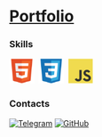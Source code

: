 # [Portfolio](https://ekaterinarus.github.io/portfolio)
### Skills
<div>
  <img src="https://github.com/devicons/devicon/blob/master/icons/html5/html5-original.svg" title="HTML" alt="HTML" width="45" height="45"/>&nbsp;          
  <img src="https://github.com/devicons/devicon/blob/master/icons/css3/css3-original.svg" title="CSS" alt="CSS" width="45" height="45"/>&nbsp; 
  <img src="https://github.com/devicons/devicon/blob/master/icons/javascript/javascript-original.svg" title="JavaScript" alt="JavaScript" width="45" height="45"/>&nbsp;  
</div>

### Contacts

[![Telegram](https://img.shields.io/badge/Telegram-2CA5E0?style=for-the-badge&logo=telegram&logoColor=white)](https://t.me/EkaterinaRus)
[![GitHub](https://img.shields.io/badge/github-%23121011.svg?style=for-the-badge&logo=github&logoColor=white)](https://github.com/EkaterinaRus)
